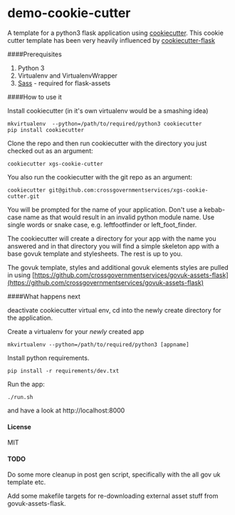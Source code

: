 demo-cookie-cutter
==================

A template for a python3 flask application using [cookiecutter](https://github.com/audreyr/cookiecutter). This cookie cutter template has been very heavily influenced by [cookiecutter-flask](https://github.com/sloria/cookiecutter-flask)

####Prerequisites

1. Python 3
2. Virtualenv and VirtualenvWrapper
3. [Sass](http://sass-lang.com/) - required for flask-assets


####How to use it

Install cookiecutter (in it's own virtualenv would be a smashing idea)
```
mkvirtualenv  --python=/path/to/required/python3 cookiecutter
pip install cookiecutter
```


Clone the repo and then run cookiecutter with the directory you just checked out as an argument:

```
cookiecutter xgs-cookie-cutter
```

You also run the cookiecutter with the git repo as an argument:

```
cookiecutter git@github.com:crossgovernmentservices/xgs-cookie-cutter.git
```

You will be prompted for the name of your application. Don't use a kebab-case name as that would result in an invalid python module name. Use single words or snake case, e.g. leftfootfinder or left_foot_finder.

The cookiecutter will create a directory for your app with the name you answered and in that directory you will find a simple skeleton app with a base govuk template and stylesheets. The rest is up to you.


The govuk template, styles and additional govuk elements styles are pulled in using [https://github.com/crossgovernmentservices/govuk-assets-flask](https://github.com/crossgovernmentservices/govuk-assets-flask)

####What happens next

deactivate cookiecutter virtual env, cd into the newly create directory for the application.

Create a virtualenv for your *newly* created app

```
mkvirtualenv --python=/path/to/required/python3 [appname]
```

Install python requirements.
```
pip install -r requirements/dev.txt
```

Run the app:

```
./run.sh
```

and have a look at http://localhost:8000


#### License
MIT


#### TODO
Do some more cleanup in post gen script, specifically with the all gov uk template etc.

Add some makefile targets for re-downloading external asset stuff from govuk-assets-flask.
